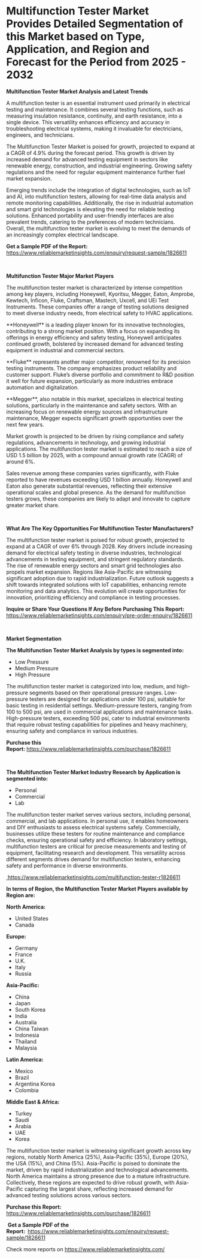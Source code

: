 <p><h1>Multifunction Tester Market Provides Detailed Segmentation of this Market based on Type, Application, and Region and Forecast for the Period from 2025 - 2032</h1></p><p><strong>Multifunction Tester Market Analysis and Latest Trends</strong></p>
<p><p>A multifunction tester is an essential instrument used primarily in electrical testing and maintenance. It combines several testing functions, such as measuring insulation resistance, continuity, and earth resistance, into a single device. This versatility enhances efficiency and accuracy in troubleshooting electrical systems, making it invaluable for electricians, engineers, and technicians.</p><p>The Multifunction Tester Market is poised for growth, projected to expand at a CAGR of 4.9% during the forecast period. This growth is driven by increased demand for advanced testing equipment in sectors like renewable energy, construction, and industrial engineering. Growing safety regulations and the need for regular equipment maintenance further fuel market expansion.</p><p>Emerging trends include the integration of digital technologies, such as IoT and AI, into multifunction testers, allowing for real-time data analysis and remote monitoring capabilities. Additionally, the rise in industrial automation and smart grid technologies is elevating the need for reliable testing solutions. Enhanced portability and user-friendly interfaces are also prevalent trends, catering to the preferences of modern technicians. Overall, the multifunction tester market is evolving to meet the demands of an increasingly complex electrical landscape.</p></p>
<p><strong>Get a Sample PDF of the Report:&nbsp;</strong> <a href="https://www.reliablemarketinsights.com/enquiry/request-sample/1826611?utm_campaign=2458&utm_medium=2&utm_source=Github&utm_content=ia&utm_term=18022025&utm_id=multifunction-tester">https://www.reliablemarketinsights.com/enquiry/request-sample/1826611</a></p>
<p>&nbsp;</p>
<p><strong>Multifunction Tester Major Market Players</strong></p>
<p><p>The multifunction tester market is characterized by intense competition among key players, including Honeywell, Kyoritsu, Megger, Eaton, Amprobe, Kewtech, Inficon, Fluke, Craftsman, Mastech, Uxcell, and UEi Test Instruments. These companies offer a range of testing solutions designed to meet diverse industry needs, from electrical safety to HVAC applications.</p><p>**Honeywell** is a leading player known for its innovative technologies, contributing to a strong market position. With a focus on expanding its offerings in energy efficiency and safety testing, Honeywell anticipates continued growth, bolstered by increased demand for advanced testing equipment in industrial and commercial sectors.</p><p>**Fluke** represents another major competitor, renowned for its precision testing instruments. The company emphasizes product reliability and customer support. Fluke’s diverse portfolio and commitment to R&D position it well for future expansion, particularly as more industries embrace automation and digitalization.</p><p>**Megger**, also notable in this market, specializes in electrical testing solutions, particularly in the maintenance and safety sectors. With an increasing focus on renewable energy sources and infrastructure maintenance, Megger expects significant growth opportunities over the next few years.</p><p>Market growth is projected to be driven by rising compliance and safety regulations, advancements in technology, and growing industrial applications. The multifunction tester market is estimated to reach a size of USD 1.5 billion by 2025, with a compound annual growth rate (CAGR) of around 6%.</p><p>Sales revenue among these companies varies significantly, with Fluke reported to have revenues exceeding USD 1 billion annually. Honeywell and Eaton also generate substantial revenues, reflecting their extensive operational scales and global presence. As the demand for multifunction testers grows, these companies are likely to adapt and innovate to capture greater market share.</p></p>
<p>&nbsp;</p>
<p><strong>What Are The Key Opportunities For Multifunction Tester Manufacturers?</strong></p>
<p><p>The multifunction tester market is poised for robust growth, projected to expand at a CAGR of over 6% through 2028. Key drivers include increasing demand for electrical safety testing in diverse industries, technological advancements in testing equipment, and stringent regulatory standards. The rise of renewable energy sectors and smart grid technologies also propels market expansion. Regions like Asia-Pacific are witnessing significant adoption due to rapid industrialization. Future outlook suggests a shift towards integrated solutions with IoT capabilities, enhancing remote monitoring and data analytics. This evolution will create opportunities for innovation, prioritizing efficiency and compliance in testing processes.</p></p>
<p><strong>Inquire or Share Your Questions If Any Before Purchasing This Report:</strong> <a href="https://www.reliablemarketinsights.com/enquiry/pre-order-enquiry/1826611?utm_campaign=2458&utm_medium=2&utm_source=Github&utm_content=ia&utm_term=18022025&utm_id=multifunction-tester">https://www.reliablemarketinsights.com/enquiry/pre-order-enquiry/1826611</a></p>
<p>&nbsp;</p>
<p><strong>Market Segmentation</strong></p>
<p><strong>The Multifunction Tester Market Analysis by types is segmented into:</strong></p>
<p><ul><li>Low Pressure</li><li>Medium Pressure</li><li>High Pressure</li></ul></p>
<p><p>The multifunction tester market is categorized into low, medium, and high-pressure segments based on their operational pressure ranges. Low-pressure testers are designed for applications under 100 psi, suitable for basic testing in residential settings. Medium-pressure testers, ranging from 100 to 500 psi, are used in commercial applications and maintenance tasks. High-pressure testers, exceeding 500 psi, cater to industrial environments that require robust testing capabilities for pipelines and heavy machinery, ensuring safety and compliance in various industries.</p></p>
<p><strong>Purchase this Report:&nbsp;</strong><a href="https://www.reliablemarketinsights.com/purchase/1826611?utm_campaign=2458&utm_medium=2&utm_source=Github&utm_content=ia&utm_term=18022025&utm_id=multifunction-tester">https://www.reliablemarketinsights.com/purchase/1826611</a></p>
<p>&nbsp;</p>
<p><strong>The Multifunction Tester Market Industry Research by Application is segmented into:</strong></p>
<p><ul><li>Personal</li><li>Commercial</li><li>Lab</li></ul></p>
<p><p>The multifunction tester market serves various sectors, including personal, commercial, and lab applications. In personal use, it enables homeowners and DIY enthusiasts to assess electrical systems safely. Commercially, businesses utilize these testers for routine maintenance and compliance checks, ensuring operational safety and efficiency. In laboratory settings, multifunction testers are critical for precise measurements and testing of equipment, facilitating research and development. This versatility across different segments drives demand for multifunction testers, enhancing safety and performance in diverse environments.</p></p>
<p><a href="https://www.reliablemarketinsights.com/multifunction-tester-r1826611?utm_campaign=2458&utm_medium=2&utm_source=Github&utm_content=ia&utm_term=18022025&utm_id=multifunction-tester">&nbsp;https://www.reliablemarketinsights.com/multifunction-tester-r1826611</a></p>
<p><strong>In terms of Region, the Multifunction Tester Market Players available by Region are:</strong></p>
<p>
    <p> <strong> North America: </strong>
        <ul>
            <li>United States</li>
            <li>Canada</li>
        </ul>
        </p> 
    <p> <strong> Europe: </strong>
        <ul>
            <li>Germany</li>
            <li>France</li>
            <li>U.K.</li>
            <li>Italy</li>
            <li>Russia</li>
        </ul>
        </p> 
    <p> <strong> Asia-Pacific: </strong>
        <ul>
            <li>China</li>
            <li>Japan</li>
            <li>South Korea</li>
            <li>India</li>
            <li>Australia</li>
            <li>China Taiwan</li>
            <li>Indonesia</li>
            <li>Thailand</li>
            <li>Malaysia</li>
        </ul>
        </p> 
    <p> <strong> Latin America: </strong>
        <ul>
            <li>Mexico</li>
            <li>Brazil</li>
            <li>Argentina Korea</li>
            <li>Colombia</li>
        </ul>
        </p> 
    <p> <strong> Middle East & Africa: </strong>
        <ul>
            <li>Turkey</li>
            <li>Saudi</li>
            <li>Arabia</li>
            <li>UAE</li>
            <li>Korea</li>
        </ul>
    </p>
    </p>
<p><p>The multifunction tester market is witnessing significant growth across key regions, notably North America (25%), Asia-Pacific (35%), Europe (20%), the USA (15%), and China (5%). Asia-Pacific is poised to dominate the market, driven by rapid industrialization and technological advancements. North America maintains a strong presence due to a mature infrastructure. Collectively, these regions are expected to drive robust growth, with Asia-Pacific capturing the largest share, reflecting increased demand for advanced testing solutions across various sectors.</p></p>
<p><strong>Purchase this Report: </strong><a href="https://www.reliablemarketinsights.com/purchase/1826611?utm_campaign=2458&utm_medium=2&utm_source=Github&utm_content=ia&utm_term=18022025&utm_id=multifunction-tester">https://www.reliablemarketinsights.com/purchase/1826611</a></p>
<p>&nbsp;<strong>Get a Sample PDF of the Report:&nbsp;&nbsp;</strong><a href="https://www.reliablemarketinsights.com/enquiry/request-sample/1826611?utm_campaign=2458&utm_medium=2&utm_source=Github&utm_content=ia&utm_term=18022025&utm_id=multifunction-tester">https://www.reliablemarketinsights.com/enquiry/request-sample/1826611</a></p>
<p><strong></strong></p>
<p>Check more reports on <a href="https://www.reliablemarketinsights.com/?utm_campaign=2458&utm_medium=2&utm_source=Github&utm_content=ia&utm_term=18022025&utm_id=multifunction-tester">https://www.reliablemarketinsights.com/</a></p>
